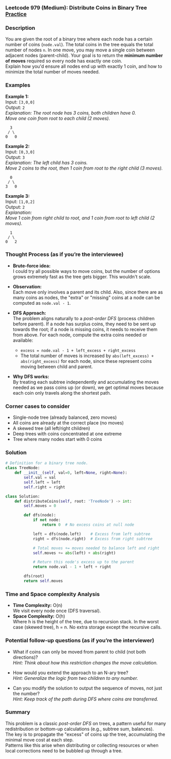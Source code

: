 ### Leetcode 979 (Medium): Distribute Coins in Binary Tree [Practice](https://leetcode.com/problems/distribute-coins-in-binary-tree)

### Description  
You are given the root of a binary tree where each node has a certain number of coins (`node.val`). The total coins in the tree equals the total number of nodes `n`. In one move, you may move a single coin between adjacent nodes (parent-child). Your goal is to return the **minimum number of moves** required so every node has exactly one coin.  
Explain how you'd ensure all nodes end up with exactly 1 coin, and how to minimize the total number of moves needed.

### Examples  

**Example 1:**  
Input: `[3,0,0]`  
Output: `2`  
*Explanation: The root node has 3 coins, both children have 0.  
Move one coin from root to each child (2 moves).*

```
  3
 / \
0   0
```

**Example 2:**  
Input: `[0,3,0]`  
Output: `3`  
*Explanation: The left child has 3 coins.  
Move 2 coins to the root, then 1 coin from root to the right child (3 moves).*

```
  0
 / \
3   0
```

**Example 3:**  
Input: `[1,0,2]`  
Output: `2`  
*Explanation:  
Move 1 coin from right child to root, and 1 coin from root to left child (2 moves).*

```
  1
 / \
0   2
```

### Thought Process (as if you’re the interviewee)  

- **Brute-force idea:**  
  I could try all possible ways to move coins, but the number of options grows extremely fast as the tree gets bigger. This wouldn't scale.

- **Observation:**  
  Each move only involves a parent and its child. Also, since there are as many coins as nodes, the "extra" or "missing" coins at a node can be computed as `node.val - 1`.

- **DFS Approach:**  
  The problem aligns naturally to a *post-order DFS* (process children before parent). If a node has surplus coins, they need to be sent up towards the root; if a node is missing coins, it needs to receive them from above. For each node, compute the extra coins needed or available:  
  - `excess = node.val - 1 + left_excess + right_excess`
  - The total number of moves is increased by `abs(left_excess) + abs(right_excess)` for each node, since these represent coins moving between child and parent.

- **Why DFS works:**  
  By treating each subtree independently and accumulating the moves needed as we pass coins up (or down), we get optimal moves because each coin only travels along the shortest path.

### Corner cases to consider  
- Single-node tree (already balanced, zero moves)
- All coins are already at the correct place (no moves)
- A skewed tree (all left/right children)
- Deep trees with coins concentrated at one extreme
- Tree where many nodes start with 0 coins

### Solution

```python
# Definition for a binary tree node.
class TreeNode:
    def __init__(self, val=0, left=None, right=None):
        self.val = val
        self.left = left
        self.right = right

class Solution:
    def distributeCoins(self, root: 'TreeNode') -> int:
        self.moves = 0

        def dfs(node):
            if not node:
                return 0  # No excess coins at null node

            left = dfs(node.left)    # Excess from left subtree
            right = dfs(node.right)  # Excess from right subtree

            # Total moves += moves needed to balance left and right
            self.moves += abs(left) + abs(right)

            # Return this node's excess up to the parent
            return node.val - 1 + left + right

        dfs(root)
        return self.moves
```

### Time and Space complexity Analysis  

- **Time Complexity:** O(n)  
  We visit every node once (DFS traversal).
- **Space Complexity:** O(h)  
  Where h is the height of the tree, due to recursion stack. In the worst case (skewed tree), h = n. No extra storage except the recursive calls.

### Potential follow-up questions (as if you’re the interviewer)  

- What if coins can only be moved from parent to child (not both directions)?  
  *Hint: Think about how this restriction changes the move calculation.*

- How would you extend the approach to an N-ary tree?  
  *Hint: Generalize the logic from two children to any number.*

- Can you modify the solution to output the sequence of moves, not just the number?  
  *Hint: Keep track of the path during DFS where coins are transferred.*

### Summary
This problem is a classic *post-order DFS* on trees, a pattern useful for many redistribution or bottom-up calculations (e.g., subtree sum, balances).  
The key is to propagate the "excess" of coins up the tree, accumulating the minimal move cost at each step.  
Patterns like this arise when distributing or collecting resources or when local corrections need to be bubbled up through a tree.